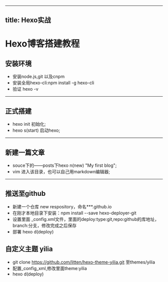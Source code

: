 ----
title: Hexo实战
----
# Hexo博客搭建教程
## 安装环境
* 安装node.js,git 以及cnpm
* 安装全局hexo-cli:npm install -g hexo-cli
* 验证 hexo -v
---

## 正式搭建
 * hexo init  初始化;
 * hexo s(start)  启动hexo;
---
## 新建一篇文章
 * souce下的——posts下hexo n(new) "My first blog";
 * vim 进入该目录，也可以自己用markdown编辑器;
---
## 推送至github
 * 新建一个仓库 new respository，命名***.github.io
 * 在刚才本地目录下安装：npm install --save hexo-deployer-git
 * 设置里面 _config.xml文件，里面的deploy:type:git,repo:github的库地址，branch:分支，修改完成之后保存
 * 部署 hexo d(deploy)

 ## 自定义主题 yilia
 * git clone https://github.com/litten/hexo-theme-yilia.git  至themes/yilia 
 * 配置_config_xml,修改里面theme:yilia
 * hexo d(deploy)

